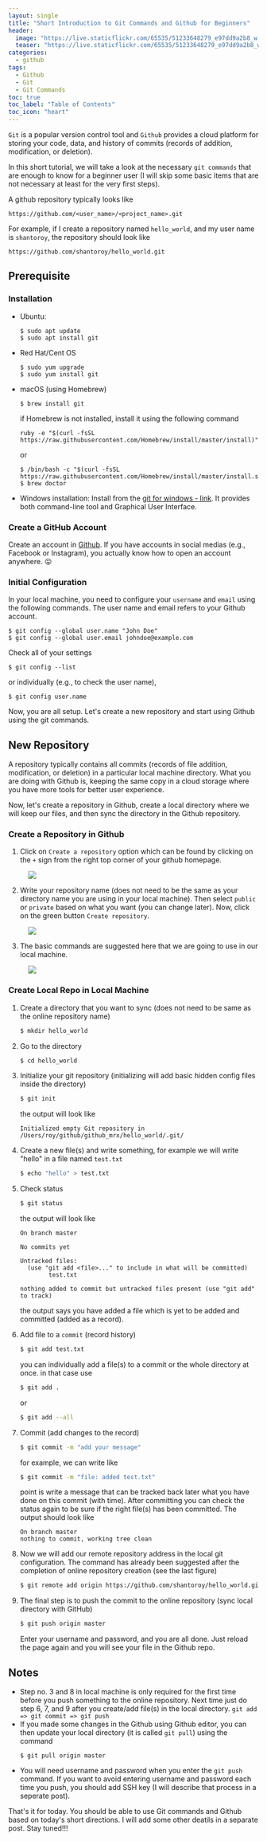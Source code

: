 ```yaml
---
layout: single
title: "Short Introduction to Git Commands and Github for Beginners"
header:
  image: "https://live.staticflickr.com/65535/51233648279_e97dd9a2b8_w.jpg"
  teaser: "https://live.staticflickr.com/65535/51233648279_e97dd9a2b8_w.jpg"
categories:
  - github
tags:
  - Github
  - Git
  - Git Commands
toc: true
toc_label: "Table of Contents"
toc_icon: "heart"
---
```




`Git` is a popular version control tool and `Github` provides a cloud platform for storing your code, data, and history of commits (records of addition, modification, or deletion).

In this short tutorial, we will take a look at the necessary `git commands` that are enough to know for a beginner user (I will skip some basic items that are not necessary at least for the very first steps).

A github repository typically looks like
```
https://github.com/<user_name>/<project_name>.git
```

For example, if I create a repository named `hello_world`, and my user name is `shantoroy`, the repository should look like
```
https://github.com/shantoroy/hello_world.git
```

## Prerequisite
###  Installation
* Ubuntu: 
	```
	$ sudo apt update
	$ sudo apt install git
	```
* Red Hat/Cent OS
	```
	$ sudo yum upgrade
	$ sudo yum install git
	```
* macOS (using Homebrew)
	```
	$ brew install git
	```
	if Homebrew is not installed, install it using the following command
	```
	ruby -e "$(curl -fsSL https://raw.githubusercontent.com/Homebrew/install/master/install)"
	```
	or 
	```
	$ /bin/bash -c "$(curl -fsSL https://raw.githubusercontent.com/Homebrew/install/master/install.sh)"
	$ brew doctor
	```
* Windows installation: 
Install from the [git for windows - link](https://gitforwindows.org/). It provides both command-line tool and Graphical User Interface.

### Create a GitHub Account
Create an account in [Github](https://github.com/). If you have accounts in social medias (e.g., Facebook or Instagram), you actually know how to open an account anywhere. :stuck_out_tongue:

### Initial Configuration
In your local machine, you need to configure your `username` and `email` using the following commands. The user name and email refers to your Github account.

```console
$ git config --global user.name "John Doe"
$ git config --global user.email johndoe@example.com
```

Check all of your settings 
```
$ git config --list
```

or individually (e.g., to check the user name),

```console
$ git config user.name
```

Now, you are all setup. Let's create a new repository and start using Github using the git commands.

## New Repository
A repository typically contains all commits (records of file addition, modification, or deletion) in a particular local machine directory. What you are doing with Github is, keeping the same copy in a cloud storage where you have more tools for better user experience.

Now, let's create a repository in Github, create a local directory where we will keep our files, and then sync the directory in the Github repository.

### Create a Repository in Github
1. Click on `Create a repository` option which can be found by clicking on the `+` sign from the right top corner of your github homepage.
<figure>
  <a href="https://live.staticflickr.com/65535/51232116102_5bdf10f7ef_w.jpg"><img src="https://live.staticflickr.com/65535/51232116102_5bdf10f7ef_w.jpg"></a>
</figure>

2. Write your repository name (does not need to be the same as your directory name you are using in your local machine). Then select `public` or `private` based on what you want (you can change later). Now, click on the green button `Create repository`.
<figure>
  <a href="https://live.staticflickr.com/65535/51233030128_008d10a5f2_w.jpg"><img src="https://live.staticflickr.com/65535/51233030128_008d10a5f2_w.jpg"></a>
</figure>

3. The basic commands are suggested here that we are going to use in our local machine.

<figure>
  <a href="https://live.staticflickr.com/65535/51232820531_20178f3e7e_w.jpg"><img src="https://live.staticflickr.com/65535/51232820531_20178f3e7e_w.jpg"></a>
</figure>


### Create Local Repo in Local Machine
1. Create a directory that you want to sync (does not need to be same as the online repository name)
	```sh
	$ mkdir hello_world
	```
2. Go to the directory
	```sh
	$ cd hello_world
	```
3. Initialize your git repository (initializing will add basic hidden config files inside the directory)
	```sh
	$ git init
	```
	the output will look like
	```
	Initialized empty Git repository in /Users/roy/github/github_mrx/hello_world/.git/
	```
4. Create a new file(s) and write something, for example we will write "hello" in a file named `test.txt`
	```sh
	$ echo "hello" > test.txt
	```
5. Check status
	```sh
	$ git status
	```
	the output will look like
	```
	On branch master

	No commits yet

	Untracked files:
	  (use "git add <file>..." to include in what will be committed)
			test.txt

	nothing added to commit but untracked files present (use "git add" to track)
	```
	the output says you have added a file which is yet to be added and committed (added as a record).
6. Add file to a `commit` (record history)
	```sh
	$ git add test.txt
	```
	you can individually add a file(s) to a commit or the whole directory at once. in that case use 
	```sh
	$ git add .
	```
	or 
	```sh
	$ git add --all
	```
7. Commit (add changes to the record)
	```sh
	$ git commit -m "add your message"
	```
	for example, we can write like
	```sh
	$ git commit -m "file: added test.txt"
	```
	point is write a message that can be tracked back later what you have done on this commit (with time). After committing you can check the status again to be sure if the right file(s) has been committed. The output should look like

	```
	On branch master
	nothing to commit, working tree clean
	```

8. Now we will add our remote repository address in the local git configuration. The command has already been suggested after the completion of online repository creation (see the last figure)
	```sh
	$ git remote add origin https://github.com/shantoroy/hello_world.git
	```

9. The final step is to push the commit to the online repository (sync local directory with GitHub)
		
	```sh
	$ git push origin master
	```
	Enter your username and password, and you are all done. Just reload the page again and you will see your file in the Github repo.

## Notes
* Step no. 3 and 8 in local machine is only required for the first time before you push something to the online repository. Next time just do step 6, 7, and 9 after you create/add file(s) in the local directory.
`git add => git commit => git push`
* If you made some changes in the Github using Github editor, you can then update your local directory (it is called `git pull`) using the command
	```
	$ git pull origin master
	```
* You will need username and password when you enter the `git push` command. If you want to avoid entering username and password each time you push, you should add SSH key (I will describe that process in a seperate post).


That's it for today. You should be able to use Git commands and Github based on today's short directions. I will add some other deatils in a separate post. Stay tuned!!!
<!--stackedit_data:
eyJoaXN0b3J5IjpbMTc3MTk5NTQyOCwtMTY3MDU1MzIyOCwtMT
c1NDcxOTU3NSwxNzE5Njk2MDM0LDM3MjEzNDgxM119
-->